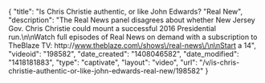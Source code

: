 {
    "title": "Is Chris Christie authentic, or like John Edwards? \"Real New",
    "description": "The Real News panel disagrees about whether New Jersey Gov. Chris Christie could mount a successful 2016 Presidential run.\n\nWatch full episodes of Real News on demand with a subscription to TheBlaze TV: http:\/\/www.theblaze.com\/shows\/real-news\/\n\nStart a 14",
    "videoid": "198582",
    "date_created": "1408046582",
    "date_modified": "1418181883",
    "type": "captivate",
    "layout": "video",
    "url": "\/v\/is-chris-christie-authentic-or-like-john-edwards-real-new\/198582"
}